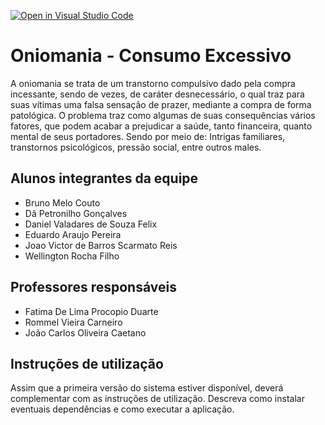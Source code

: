 [![Open in Visual Studio Code](https://classroom.github.com/assets/open-in-vscode-f059dc9a6f8d3a56e377f745f24479a46679e63a5d9fe6f495e02850cd0d8118.svg)](https://classroom.github.com/online_ide?assignment_repo_id=459906&assignment_repo_type=GroupAssignmentRepo)
# Oniomania - Consumo Excessivo

A oniomania se trata de um transtorno compulsivo dado pela compra incessante, sendo de vezes, de caráter desnecessário, o qual traz para suas vítimas uma falsa sensação de prazer, mediante a compra de forma patológica. O problema traz como algumas de suas consequências vários fatores, que podem acabar a prejudicar a saúde, tanto financeira, quanto mental de seus portadores. Sendo por meio de: Intrigas familiares, transtornos psicológicos, pressão social, entre outros males.

## Alunos integrantes da equipe

* Bruno Melo Couto
* Dã Petronilho Gonçalves
* Daniel Valadares de Souza Felix
* Eduardo Araujo Pereira
* Joao Victor de Barros Scarmato Reis
* Wellington Rocha Filho

## Professores responsáveis

* Fatima De Lima Procopio Duarte
* Rommel Vieira Carneiro
* João Carlos Oliveira Caetano

## Instruções de utilização

Assim que a primeira versão do sistema estiver disponível, deverá complementar com as instruções de utilização. Descreva como instalar eventuais dependências e como executar a aplicação.

